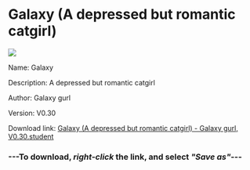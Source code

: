 # Galaxy (A depressed but romantic catgirl)

<img src = "https://raw.githubusercontent.com/Arbiter1223/Daigaku-Gurashi-Custom-Students/master/Students/Files/Galaxy%20(A%20depressed%20but%20romantic%20catgirl).png">

Name: Galaxy

Description: A depressed but romantic catgirl

Author: Galaxy gurl

Version: V0.30

Download link: <a href="https://raw.githubusercontent.com/Arbiter1223/Daigaku-Gurashi-Custom-Students/master/Students/Files/Galaxy%20(A%20depressed%20but%20romantic%20catgirl)%20-%20Galaxy%20gurl%2C%20V0.30.student">Galaxy (A depressed but romantic catgirl) - Galaxy gurl, V0.30.student</a>

### ---**To download, _right-click_ the link, and select _"Save as"_**---
